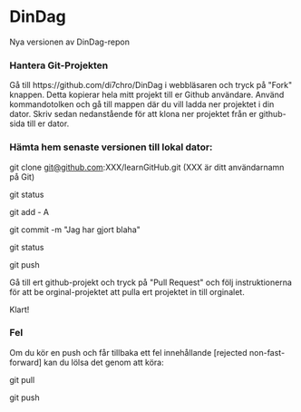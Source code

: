 DinDag
======

Nya versionen av DinDag-repon

<h3>Hantera Git-Projekten</h3>
Gå till https://github.com/di7chro/DinDag i webbläsaren och tryck på "Fork" knappen. Detta kopierar hela mitt projekt till er Github användare. Använd kommandotolken och gå till mappen där du vill ladda ner projektet i din dator. Skriv sedan nedanstående för att klona ner projektet från er github-sida till er dator.


<h3>Hämta hem senaste versionen till lokal dator:</h3>

git clone git@github.com:XXX/learnGitHub.git (XXX är ditt användarnamn på Git)

git status

git add - A

git commit -m "Jag har gjort blaha"

git status

git push

Gå till ert github-projekt och tryck på "Pull Request" och följ instruktionerna för att be orginal-projektet att pulla ert projektet in till orginalet.

Klart!

<h3>Fel</h3>
Om du kör en push och får tillbaka ett fel innehållande [rejected non-fast-forward] kan du lölsa det genom att köra:

git pull

git push

